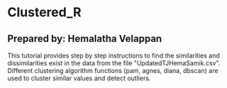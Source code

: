 # Clustered_R
## Prepared by: Hemalatha Velappan

This tutorial provides step by step instructions to find the similarities and dissimilarities exist in the data from the file "UpdatedTJHemaSamik.csv". Different clustering algorithm functions (pam, agnes, diana, dbscan) are used to cluster similar values and detect outliers.
